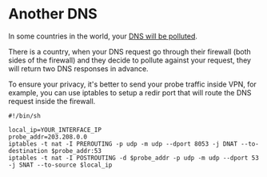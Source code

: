 # Another DNS

In some countries in the world, your [DNS will be polluted](https://en.wikipedia.org/wiki/DNS_spoofing).

There is a country, when your DNS request go through their firewall (both sides of the firewall) and they decide to pollute against your request, they will return two DNS responses in advance.

To ensure your privacy, it's better to send your probe traffic inside VPN, for example, you can use iptables to setup a redir port that will route the DNS request inside the firewall.

```
#!/bin/sh

local_ip=YOUR_INTERFACE_IP
probe_addr=203.208.0.0
iptables -t nat -I PREROUTING -p udp -m udp --dport 8053 -j DNAT --to-destination $probe_addr:53
iptables -t nat -I POSTROUTING -d $probe_addr -p udp -m udp --dport 53 -j SNAT --to-source $local_ip

```

